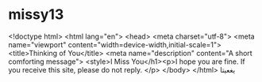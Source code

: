# missy13 
&lt;!doctype html> &lt;html lang="en"> &lt;head>   &lt;meta charset="utf-8">   &lt;meta name="viewport" content="width=device-width,initial-scale=1">   &lt;title>Thinking of You&lt;/title>   &lt;meta name="description" content="A short comforting message">   &lt;style>I Miss You&lt;/h1>&lt;p>I hope you are fine. If you receive this site, please do not reply.   &lt;/p> &lt;/body> &lt;/html>
يغعيتا 
